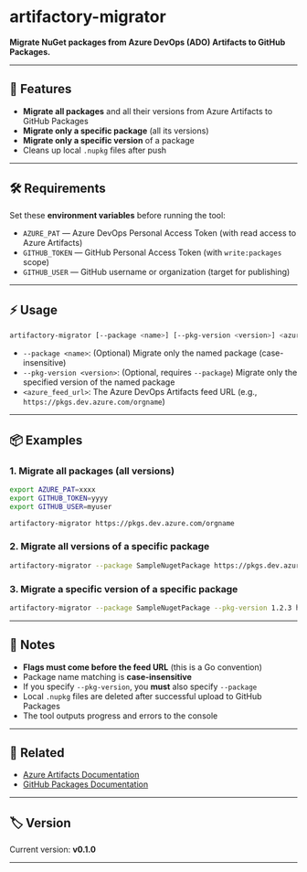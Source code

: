 # artifactory-migrator

**Migrate NuGet packages from Azure DevOps (ADO) Artifacts to GitHub Packages.**

---

## 🚀 Features

- **Migrate all packages** and all their versions from Azure Artifacts to GitHub Packages
- **Migrate only a specific package** (all its versions)
- **Migrate only a specific version** of a package
- Cleans up local `.nupkg` files after push

---

## 🛠️ Requirements

Set these **environment variables** before running the tool:

- `AZURE_PAT` — Azure DevOps Personal Access Token (with read access to Azure Artifacts)
- `GITHUB_TOKEN` — GitHub Personal Access Token (with `write:packages` scope)
- `GITHUB_USER` — GitHub username or organization (target for publishing)

---

## ⚡ Usage

```bash
artifactory-migrator [--package <name>] [--pkg-version <version>] <azure_feed_url>
```

- `--package <name>`: (Optional) Migrate only the named package (case-insensitive)
- `--pkg-version <version>`: (Optional, requires `--package`) Migrate only the specified version of the named package
- `<azure_feed_url>`: The Azure DevOps Artifacts feed URL (e.g., `https://pkgs.dev.azure.com/orgname`)

---

## 📦 Examples

### 1. Migrate all packages (all versions)

```bash
export AZURE_PAT=xxxx
export GITHUB_TOKEN=yyyy
export GITHUB_USER=myuser

artifactory-migrator https://pkgs.dev.azure.com/orgname
```

### 2. Migrate all versions of a specific package

```bash
artifactory-migrator --package SampleNugetPackage https://pkgs.dev.azure.com/orgname
```

### 3. Migrate a specific version of a specific package

```bash
artifactory-migrator --package SampleNugetPackage --pkg-version 1.2.3 https://pkgs.dev.azure.com/orgname
```

---

## 📝 Notes

- **Flags must come before the feed URL** (this is a Go convention)
- Package name matching is **case-insensitive**
- If you specify `--pkg-version`, you **must** also specify `--package`
- Local `.nupkg` files are deleted after successful upload to GitHub Packages
- The tool outputs progress and errors to the console

---

## 🔗 Related

- [Azure Artifacts Documentation](https://learn.microsoft.com/en-us/azure/devops/artifacts/)
- [GitHub Packages Documentation](https://docs.github.com/en/packages/working-with-a-github-packages-registry/working-with-the-nuget-registry)

---

## 🏷️ Version

Current version: **v0.1.0**

---
